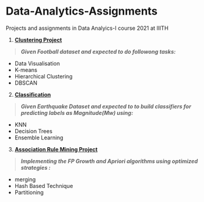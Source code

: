 # Data-Analytics-Assignments

Projects and assignments in Data Analyics-I course 2021 at IIITH

1) [**Clustering Project**](/Clustering_Project)

> ***Given Football dataset and expected to do followong tasks:***
  * Data Visualisation
  * K-means
  * Hierarchical Clustering
  * DBSCAN

2) [**Classification**](/Assignment-1)

> ***Given Earthquake Dataset and expected to to build classifiers for predicting labels as Magnitude(Mw) using:***
 * KNN
 * Decision Trees 
 * Ensemble Learning

3) [**Association Rule Mining Project**](https://github.com/sravanthi657/ARM)

>  ***Implementing the FP Growth and Apriori algorithms using optimized strategies  :***
 * merging  
 * Hash Based Technique 
 * Partitioning 
